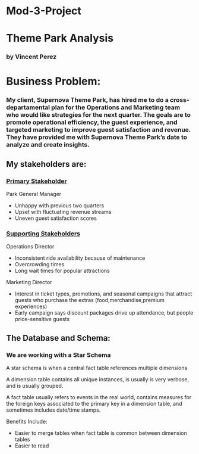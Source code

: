 # Mod-3-Project

# Theme Park Analysis
### by Vincent Perez

# Business Problem:

### My client, Supernova Theme Park, has hired me to do a cross-departamental plan for the Operations and Marketing team who would like strategies for the next quarter. The goals are to promote operational efficiency, the guest experience, and targeted marketing to improve guest satisfaction and revenue. They have provided me with Supernova Theme Park’s date to analyze and create insights.

## My stakeholders are:

### <ins>Primary Stakeholder</ins>
Park General Manager </br>
- Unhappy with previous two quarters </br>
- Upset with fluctuating revenue streams </br>
- Uneven guest satisfaction scores </br>

### <ins>Supporting Stakeholders</ins> </br>
Operations Director </br>
- Inconsistent ride availability because of maintenance </br>
- Overcrowding times </br>
- Long wait times for popular attractions </br>

Marketing Director </br>
- Interest in ticket types, promotions, and seasonal campaigns that attract guests who purchase the extras (food,merchandise,premium experiences) </br>
- Early campaign says discount packages drive up attendance, but people price-sensitive guests

## The Database and Schema:

### We are working with a Star Schema 
A star schema is when a central fact table references multiple dimensions </br>

A dimension table contains all unique instances, is usually is very verbose, and is usually grouped. </br>

A fact table usually refers to events in the real world, contains measures for the foreign keys associated to the primary key in a dimension table, and sometimes includes date/time stamps. </br>

Benefits Include:
- Easier to merge tables when fact table is common between dimension tables
- Easier to read


